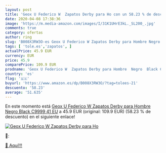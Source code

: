 ```yaml
---
layout: post
title: 'Geox U Federico W  Zapatos Derby para Ho con un 58.23 % de descuento'
date: 2020-04-08 17:38:36
image: 'https://m.media-amazon.com/images/I/31K1UHrE3kL._SL200_.jpg'
comments: true
category: ofertas
author: ring
slug: 'B008X3RW3O-es Geox U Federico W Zapatos Derby para Hombre Negro Black...'
tags: [ 'tole.es','zapatos', ]
actualPrice: 45.9 EUR
currency: EUR
price: 45.9
comparePrice: 109.9 EUR
prodname: 'Geox U Federico W  Zapatos Derby para Hombre  Negro  Black C9999   41 EU'
country: 'es'
flag: '🇪🇸'
buyurl: 'https://www.amazon.es/dp/B008X3RW3O/?tag=tolees-21'
descuento: '58.23'
average: '51.635'
---
```


En este momento está [Geox U Federico W  Zapatos Derby para Hombre  Negro  Black C9999   41 EU](https://www.amazon.es/dp/B008X3RW3O/?tag=tolees-21) a 45.9 EUR (original: 109.9 EUR) (58.23 %  de descuento) en el siguiente enlace!

[![Geox U Federico W  Zapatos Derby para Ho](https://m.media-amazon.com/images/I/31K1UHrE3kL._SL200_.jpg)](https://www.amazon.es/dp/B008X3RW3O/?tag=tolees-21)

🔎:


[🛒 Aquí!!!](https://www.amazon.es/dp/B008X3RW3O/?tag=tolees-21)
